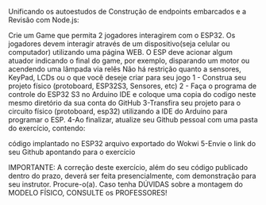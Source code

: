 Unificando os autoestudos de Construção de endpoints embarcados e a Revisão com Node.js:

Crie um Game que permita 2 jogadores interagirem com o ESP32.
Os jogadores devem interagir através de um dispositivo(seja celular ou computador) utilizando uma página WEB.
O ESP deve acionar algum atuador indicando o final do game, por exemplo, disparando um motor ou acendendo uma lâmpada via relês
Não há restrição quanto a sensores, KeyPad, LCDs ou o que você deseje criar para seu jogo
1 - Construa seu projeto físico (protoboard, ESP32S3, Sensores, etc)
2 - Faça o programa de controle do ESP32 S3 no Arduino IDE e coloque uma copia do codigo neste mesmo diretório da sua conta do GitHub
3-Transfira seu projeto para o circuito físico (protoboard, esp32) utilizando a IDE do Arduino para programar o ESP.
4-Ao finalizar, atualize seu Github pessoal com uma pasta do exercício, contendo:

código implantado no ESP32
arquivo exportado do Wokwi 5-Envie o link do seu Github apontando para o exercício

IMPORTANTE: A correção deste exercício, além do seu código publicado dentro do prazo, deverá ser feita presencialmente, com demonstração para seu instrutor. Procure-o(a).
Caso tenha DÚVIDAS sobre a montagem do MODELO FÍSICO, CONSULTE os PROFESSORES!
